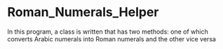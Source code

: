 # Roman_Numerals_Helper
In this program, a class is written that has two methods: one of which converts Arabic numerals into Roman numerals and the other vice versa
